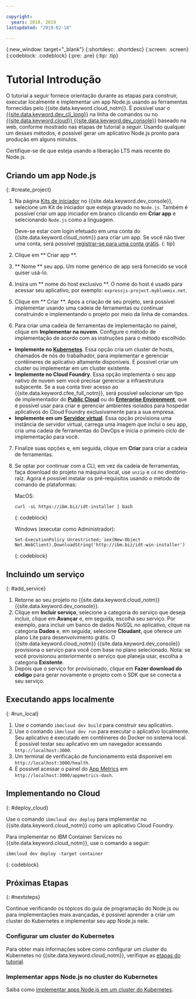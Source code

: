 ```yaml
---

copyright:
  years: 2018, 2019
lastupdated: "2019-02-18"

---
```


{:new_window: target="_blank"}
{:shortdesc: .shortdesc}
{:screen: .screen}
{:codeblock: .codeblock}
{:pre: .pre}
{:tip: .tip}

# Tutorial Introdução

O tutorial a seguir fornece orientação durante as etapas para construir, executar localmente e implementar um app Node.js usando as ferramentas fornecidas pelo {{site.data.keyword.cloud_notm}}. É possível usar o [{{site.data.keyword.dev_cli_long}}](/docs/cli/index.html#ibmcloud-cli) na linha de comandos ou no [{{site.data.keyword.cloud}} {{site.data.keyword.dev_console}}](https://cloud.ibm.com/developer/appservice/dashboard) baseado na web, conforme mostrado nas etapas de tutorial a seguir. Usando qualquer um desses métodos, é possível gerar um aplicativo Node.js pronto para produção em alguns minutos.

Certifique-se de que esteja usando a liberação LTS mais recente do Node.js.

## Criando um app Node.js
{: #create_project}

1. Na página [Kits de iniciador](https://cloud.ibm.com/developer/appservice/starter-kits) no {{site.data.keyword.dev_console}}, selecione um Kit de iniciador que esteja gravado no `Node.js`. Também é possível criar um app iniciador em branco clicando em **Criar app** e selecionando `Node.js` como a linguagem.

    Deve-se estar com login efetuado em uma conta do {{site.data.keyword.cloud_notm}} para criar um app. Se você não tiver uma conta, será possível [registrar-se para uma conta grátis](https://cloud.ibm.com/registration).
    {: tip}

2. Clique em  ** Criar app **.
3. ** Nome **  seu app. Um nome genérico de app será fornecido se você quiser usá-lo.
4. Insira um  ** nome do host exclusivo **. O nome do host é usado para acessar seu aplicativo, por exemplo: `expressjs-project.mybluemix.net`.
5. Clique em  ** Criar **. Após a criação de seu projeto, será possível implementar usando uma cadeia de ferramentas ou continuar construindo e implementando o projeto por meio da linha de comandos.
6. Para criar uma cadeia de ferramentas de implementação no painel, clique em **Implementar na nuvem**. Configure o método de implementação de acordo com as instruções para o método escolhido:
  * **Implemente no [Kubernetes](/docs/apps/deploying/containers.html#containers-kube)**. Essa opção cria um cluster de hosts, chamados de nós do trabalhador, para implementar e gerenciar contêineres de aplicativo altamente disponíveis. É possível criar um cluster ou implementar em um cluster existente.
  * **Implemente no Cloud Foundry**. Essa opção implementa o seu app nativo de nuvem sem você precisar gerenciar a infraestrutura subjacente. Se a sua conta tiver acesso ao {{site.data.keyword.cfee_full_notm}}, será possível selecionar um tipo de implementador do **[Public Cloud](/docs/cloud-foundry-public/about-cf.html#about-cf)** ou do **[Enterprise Environment](/docs/cloud-foundry-public/cfee.html#cfee)**, que é possível usar para criar e gerenciar ambientes isolados para hospedar aplicativos do Cloud Foundry exclusivamente para a sua empresa.
  * **Implemente em um [Servidor virtual](/docs/apps/vsi-deploy.html#vsi-deploy)**. Essa opção provisiona uma instância de servidor virtual, carrega uma imagem que inclui o seu app, cria uma cadeia de ferramentas do DevOps e inicia o primeiro ciclo de implementação para você.

7. Finalize suas opções e, em seguida, clique em **Criar** para criar a cadeia de ferramentas.

8. Se optar por continuar com a CLI, em vez da cadeia de ferramentas, faça download do projeto na máquina local, use `unzip` e `cd` no diretório-raiz. Agora é possível instalar os pré-requisitos usando o método de comando de plataformas:

    MacOS:
    ```
    curl -sL https://ibm.biz/idt-installer | bash
    ```
    {: codeblock}

    Windows (executar como Administrador):
    ```
    Set-ExecutionPolicy Unrestricted; iex(New-Object Net.WebClient).DownloadString('http://ibm.biz/idt-win-installer')
    ```
    {: codeblock}

## Incluindo um serviço
{: #add_service}

1. Retorne ao seu projeto no  {{site.data.keyword.cloud_notm}}  {{site.data.keyword.dev_console}}.
2. Clique em **Incluir serviço**, selecione a categoria do serviço que deseja incluir, clique em **Avançar** e, em seguida, escolha seu serviço. Por exemplo, para incluir um banco de dados NoSQL no aplicativo, clique na categoria **Dados** e, em seguida, selecione **Cloudant**, que oferece um plano Lite para desenvolvimento grátis. O {{site.data.keyword.cloud_notm}} {{site.data.keyword.dev_console}} provisiona o serviço para você com base no plano selecionado.
Nota: se você provisionou anteriormente o serviço que planeja usar, escolha a categoria **Existente**.
3. Depois que o serviço for provisionado, clique em **Fazer download do código** para gerar novamente o projeto com o SDK que se conecta a seu serviço.

<!--
<video of creating a project and adding a service>
-->

## Executando apps localmente
{: #run_local}

1. Use o comando `ibmcloud dev build` para construir seu aplicativo.
2. Use o comando `ibmcloud dev run` para executar o aplicativo localmente. Seu aplicativo é executado em contêineres do Docker no sistema local. É possível testar seu aplicativo em um navegador acessando `http://localhost:3000`.
3. Um terminal de verificação de funcionamento está disponível em `http://localhost:3000/health`.
4. É possível acessar o painel do [App Metrics](https://developer.ibm.com/node/monitoring-post-mortem/application-metrics-node-js/) em `http://localhost:3000/appmetrics-dash`.

<!--
<video>
-->

## Implementando no Cloud
{: #deploy_cloud}

Use o comando `ibmcloud dev deploy` para implementar no {{site.data.keyword.cloud_notm}} como um aplicativo Cloud Foundry. 

Para implementar no IBM Container Services no {{site.data.keyword.cloud_notm}}, use o comando a seguir:
```
ibmcloud dev deploy -target container 
```
{: codeblock}

## Próximas Etapas
{: #nextsteps}

Continue verificando os tópicos do guia de programação do Node.js ou para implementações mais avançadas, é possível aprender a criar um cluster do Kubernetes e implementar seu app Node.js nele.

### Configurar um cluster do Kubernetes
Para obter mais informações sobre como configurar um cluster do Kubernetes no {{site.data.keyword.cloud_notm}}, verifique as [etapas do tutorial](/docs/containers/cs_clusters.html#clusters).

### Implementar apps Node.js no cluster do Kubernetes
Saiba como [implementar apps Node.js em um cluster do Kubernetes](/docs/containers/cs_tutorials_apps.html#cs_apps_tutorial).
